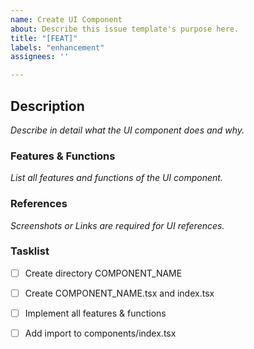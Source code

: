 ```yaml
---
name: Create UI Component
about: Describe this issue template's purpose here.
title: "[FEAT]"
labels: "enhancement"
assignees: '' 

---
```


## Description

_Describe in detail what the UI component does and why._

<!--
Please keep this description updated with any discussion that takes place so
that reviewers can understand your intent. Keeping the description updated is
especially important if they didn't participate in the discussion.
-->

### Features & Functions

_List all features and functions of the UI component._

<!--
Example below:

- Validate Input Form
- Show lazy loaded content
- Change color of the button
-->

### References

_Screenshots or Links are required for UI references._

<!--
Please include any relevant screenshots or screen recordings that will assist
reviewers and future readers. If you need help visually verifying the change,
please leave a comment and ping a GitLab reviewer, maintainer, or MR coach.
-->

### Tasklist

- [ ] Create directory COMPONENT_NAME
- [ ] Create COMPONENT_NAME.tsx and index.tsx
- [ ] Implement all features & functions
- [ ] Add import to components/index.tsx

